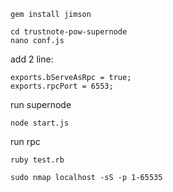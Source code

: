 ```
gem install jimson
```

```
cd trustnote-pow-supernode
nano conf.js
```

add 2 line:
```
exports.bServeAsRpc = true; 
exports.rpcPort = 6553;
```

run supernode
```
node start.js
```


run rpc


```
ruby test.rb
```


```
sudo nmap localhost -sS -p 1-65535
```